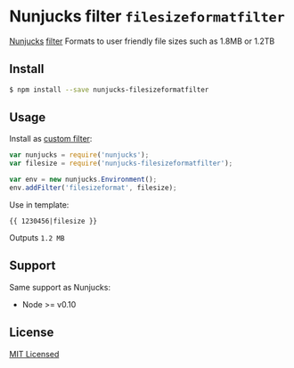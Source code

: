 # Nunjucks filter `filesizeformatfilter`

[Nunjucks](https://mozilla.github.io/nunjucks/) [filter](https://mozilla.github.io/nunjucks/templating.html#filters) Formats to user friendly file sizes such as 1.8MB or 1.2TB

## Install

```bash
$ npm install --save nunjucks-filesizeformatfilter
```

## Usage

Install as [custom filter](https://mozilla.github.io/nunjucks/api#custom-filters):

```javascript
var nunjucks = require('nunjucks');
var filesize = require('nunjucks-filesizeformatfilter');

var env = new nunjucks.Environment();
env.addFilter('filesizeformat', filesize);
```

Use in template:

```jinja
{{ 1230456|filesize }}
```
Outputs `1.2 MB`

## Support

Same support as Nunjucks:
* Node >= v0.10


## License

[MIT Licensed](LICENSE) 
